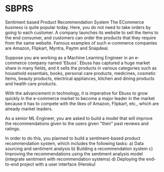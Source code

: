 # SBPRS
Sentiment based Product Recommendation System
The ECommerce business is quite popular today. Here, you do not need to take orders by going to each customer. A company launches its website to sell the items to the end consumer, and customers can order the products that they require from the same website. Famous examples of such e-commerce companies are Amazon, Flipkart, Myntra, Paytm and Snapdeal.

Suppose you are working as a Machine Learning Engineer in an e-commerce company named 'Ebuss'. Ebuss has captured a huge market share in many fields, and it sells the products in various categories such as household essentials, books, personal care products, medicines, cosmetic items, beauty products, electrical appliances, kitchen and dining products and health care products.

With the advancement in technology, it is imperative for Ebuss to grow quickly in the e-commerce market to become a major leader in the market because it has to compete with the likes of Amazon, Flipkart, etc., which are already market leaders.

As a senior ML Engineer, you are asked to build a model that will improve the recommendations given to the users given "their" past reviews and ratings.

In order to do this, you planned to build a sentiment-based product recommendation system, which includes the following tasks:
a) Data sourcing and sentiment analysis
b) Building a recommendation system
c) Improving the recommendations using the sentiment analysis model (integrate sentiment with recommendation systems)
d) Deploying the end-to-end project with a user interface (Heroku)
